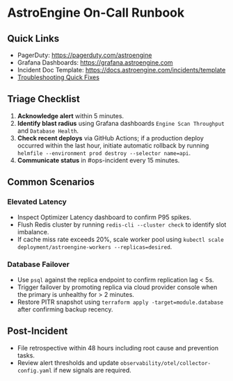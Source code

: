 # AstroEngine On-Call Runbook

## Quick Links

- PagerDuty: https://pagerduty.com/astroengine
- Grafana Dashboards: https://grafana.astroengine.com
- Incident Doc Template: https://docs.astroengine.com/incidents/template
- [Troubleshooting Quick Fixes](troubleshooting.md)

## Triage Checklist

1. **Acknowledge alert** within 5 minutes.
2. **Identify blast radius** using Grafana dashboards `Engine Scan Throughput` and `Database Health`.
3. **Check recent deploys** via GitHub Actions; if a production deploy occurred within the last hour, initiate automatic rollback by running `helmfile --environment prod destroy --selector name=api`.
4. **Communicate status** in #ops-incident every 15 minutes.

## Common Scenarios

### Elevated Latency

- Inspect Optimizer Latency dashboard to confirm P95 spikes.
- Flush Redis cluster by running `redis-cli --cluster check` to identify slot imbalance.
- If cache miss rate exceeds 20%, scale worker pool using `kubectl scale deployment/astroengine-workers --replicas=desired`.

### Database Failover

- Use `psql` against the replica endpoint to confirm replication lag < 5s.
- Trigger failover by promoting replica via cloud provider console when the primary is unhealthy for > 2 minutes.
- Restore PITR snapshot using `terraform apply -target=module.database` after confirming backup recency.

## Post-Incident

- File retrospective within 48 hours including root cause and prevention tasks.
- Review alert thresholds and update `observability/otel/collector-config.yaml` if new signals are required.
